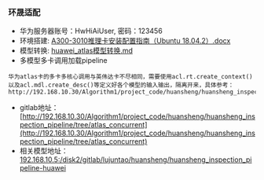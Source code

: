 

### 环晟适配

- 华为服务器账号：HwHiAiUser, 密码：123456
- 环境搭建: [A300-3010推理卡安装配置指南（Ubuntu 18.04.2）.docx](A300-3010推理卡安装配置指南（Ubuntu 18.04.2）.docx)
- 模型转换: [huawei_atlas模型转换.md](huawei_atlas模型转换.md)
- 多模型多卡调用加载pipeline
```
华为atlas卡的多卡多核心调用与英伟达卡不尽相同，需要使用acl.rt.create_context()以及acl.mdl.create_desc()等定义好各个模型的输入输出，隔离开来，具体参考：http://192.168.10.30/Algorithm1/project_code/huansheng/huansheng_inspection_pipeline/blob/atlas_concurrent/solar_defect_detection_el/atlas_utils/atlas.py
```

- gitlab地址：[http://192.168.10.30/Algorithm1/project_code/huansheng/huansheng_inspection_pipeline/tree/atlas_concurrent](http://192.168.10.30/Algorithm1/project_code/huansheng/huansheng_inspection_pipeline/tree/atlas_concurrent)
- 相关模型地址：[192.168.10.5:/disk2/gitlab/lujuntao/huansheng/huansheng_inspection_pipeline-huawei](192.168.10.5:/disk2/gitlab/lujuntao/huansheng/huansheng_inspection_pipeline-huawei)

